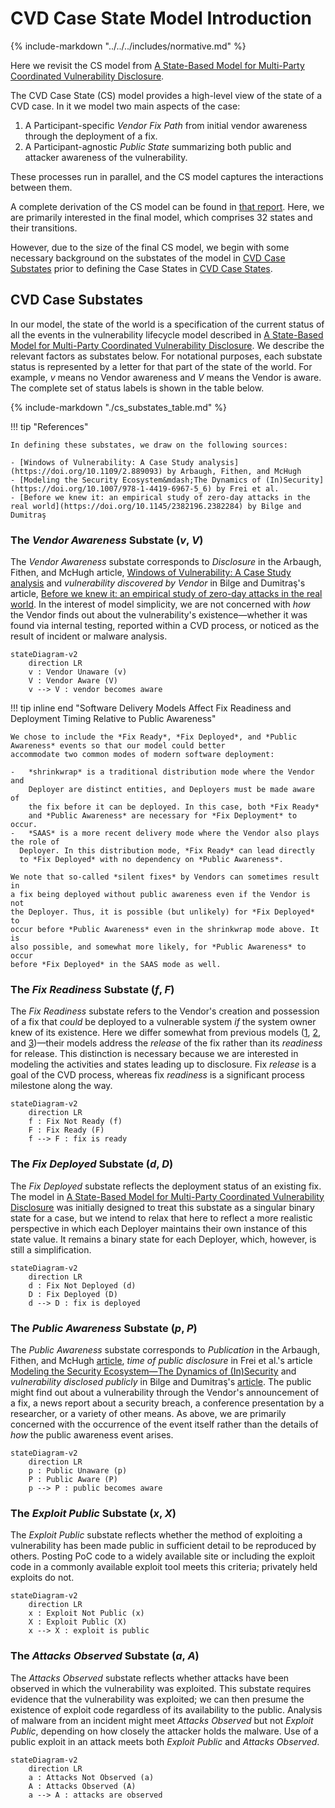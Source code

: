 # CVD Case State Model Introduction

{% include-markdown "../../../includes/normative.md" %}

Here we revisit the CS model from [A State-Based Model for Multi-Party Coordinated Vulnerability Disclosure](https://resources.sei.cmu.edu/library/asset-view.cfm?assetid=735513).
<!-- start_excerpt -->
The CVD Case State (CS) model provides a high-level view of the state of a CVD case.
In it we model two main aspects of the case:

1. A Participant-specific *Vendor Fix Path* from initial vendor awareness through the deployment of a fix.
2. A Participant-agnostic *Public State* summarizing both public and attacker awareness of the vulnerability.

These processes run in parallel, and the CS model captures the interactions between them.
<!-- end_excerpt -->
A complete derivation of the CS model can be found in [that report](https://resources.sei.cmu.edu/library/asset-view.cfm?assetid=735513).
Here, we are primarily interested in the final model, which comprises 32 states and their transitions.

However, due to the size of the final CS model, we begin with some necessary
background on the substates of the model in
[CVD Case Substates](#cvd-case-substates)
prior to defining the Case States in
[CVD Case States](cs_model.md).

## CVD Case Substates

In our model, the state of the world is a specification of the current
status of all the events in the vulnerability lifecycle model described
in [A State-Based Model for Multi-Party Coordinated Vulnerability Disclosure](https://resources.sei.cmu.edu/library/asset-view.cfm?assetid=735513).
We describe the relevant factors as substates below.
For notational purposes, each substate status is represented by a letter for that part
of the state of the world. For example, *v* means no Vendor awareness
and *V* means the Vendor is aware. The complete set of status labels is
shown in the table below.

{% include-markdown "./cs_substates_table.md" %}

!!! tip "References"
  
    In defining these substates, we draw on the following sources:

    - [Windows of Vulnerability: A Case Study analysis](https://doi.org/10.1109/2.889093) by Arbaugh, Fithen, and McHugh
    - [Modeling the Security Ecosystem&mdash;The Dynamics of (In)Security](https://doi.org/10.1007/978-1-4419-6967-5_6) by Frei et al.
    - [Before we knew it: an empirical study of zero-day attacks in the real world](https://doi.org/10.1145/2382196.2382284) by Bilge and Dumitraş

### The *Vendor Awareness* Substate (*v*, *V*)

The *Vendor Awareness* substate corresponds to *Disclosure* in the
Arbaugh, Fithen, and McHugh article, [Windows of Vulnerability: A Case
Study analysis](https://doi.org/10.1109/2.889093) and *vulnerability discovered by
Vendor* in Bilge and Dumitraş's article, [Before we knew it: an
empirical study of zero-day attacks in the real
world](https://doi.org/10.1145/2382196.2382284).
In the interest of model simplicity, we are
not concerned with *how* the Vendor finds out about the vulnerability's
existence&mdash;whether it was found via internal testing, reported within a
CVD process, or noticed as the result of incident or malware analysis.

```mermaid
stateDiagram-v2
    direction LR
    v : Vendor Unaware (v)
    V : Vendor Aware (V)
    v --> V : vendor becomes aware
```

!!! tip inline end "Software Delivery Models Affect Fix Readiness and Deployment Timing Relative to Public Awareness"

    We chose to include the *Fix Ready*, *Fix Deployed*, and *Public Awareness* events so that our model could better 
    accommodate two common modes of modern software deployment:

    -   *shrinkwrap* is a traditional distribution mode where the Vendor and
        Deployer are distinct entities, and Deployers must be made aware of
        the fix before it can be deployed. In this case, both *Fix Ready*
        and *Public Awareness* are necessary for *Fix Deployment* to occur.
    -   *SAAS* is a more recent delivery mode where the Vendor also plays the role of 
      Deployer. In this distribution mode, *Fix Ready* can lead directly
      to *Fix Deployed* with no dependency on *Public Awareness*.

    We note that so-called *silent fixes* by Vendors can sometimes result in
    a fix being deployed without public awareness even if the Vendor is not
    the Deployer. Thus, it is possible (but unlikely) for *Fix Deployed* to
    occur before *Public Awareness* even in the shrinkwrap mode above. It is
    also possible, and somewhat more likely, for *Public Awareness* to occur
    before *Fix Deployed* in the SAAS mode as well.

### The *Fix Readiness* Substate (*f*, *F*)

The *Fix Readiness* substate refers to the Vendor's creation and possession of a fix that *could* be deployed to a
vulnerable system *if* the system owner knew of its existence.
Here we differ somewhat from previous models
([1](https://doi.org/10.1109/2.889093), [2](https://doi.org/10.1007/978-1-4419-6967-5_6), and [3](https://doi.org/10.1145/2382196.2382284))&mdash;their
models address the *release* of the fix rather than its *readiness* for release.
This distinction is necessary because we are interested in modeling the activities and states leading up to disclosure.
Fix *release* is a goal of the CVD process, whereas fix *readiness* is a significant process milestone along the way.

```mermaid
stateDiagram-v2
    direction LR
    f : Fix Not Ready (f)
    F : Fix Ready (F)
    f --> F : fix is ready
```

### The *Fix Deployed* Substate (*d*, *D*)

The *Fix Deployed* substate reflects the deployment status of an
existing fix. The model in [A State-Based Model for Multi-Party Coordinated Vulnerability Disclosure](https://resources.sei.cmu.edu/library/asset-view.cfm?assetid=735513) was initially designed to treat this substate as
a singular binary state for a case, but we intend to relax that here to
reflect a more realistic perspective in which each Deployer maintains
their own instance of this state value. It remains a binary state for
each Deployer, which, however, is still a simplification.

```mermaid
stateDiagram-v2
    direction LR
    d : Fix Not Deployed (d)
    D : Fix Deployed (D)
    d --> D : fix is deployed
```

### The *Public Awareness* Substate (*p*, *P*)

The *Public Awareness* substate corresponds to *Publication* in the
Arbaugh, Fithen, and McHugh [article](https://doi.org/10.1109/2.889093), *time of
public disclosure* in Frei et al.'s article [Modeling the Security
Ecosystem&mdash;The Dynamics of (In)Security](https://doi.org/10.1007/978-1-4419-6967-5_6) and
*vulnerability disclosed publicly* in Bilge and Dumitraş's [article](https://doi.org/10.1145/2382196.2382284).
The public might find out about a vulnerability through the Vendor's announcement of a fix, a news report about a
security breach, a conference presentation by a researcher, or a variety of other means.
As above, we are primarily concerned with the occurrence of the event itself rather than the details of *how* the public
awareness event arises.

```mermaid
stateDiagram-v2
    direction LR
    p : Public Unaware (p)
    P : Public Aware (P)
    p --> P : public becomes aware
```

### The *Exploit Public* Substate (*x*, *X*)

The *Exploit Public* substate reflects whether the method of exploiting
a vulnerability has been made public in sufficient detail to be
reproduced by others. Posting PoC code to a widely available site or
including the exploit code in a commonly available exploit tool meets
this criteria; privately held exploits do not.

```mermaid
stateDiagram-v2
    direction LR
    x : Exploit Not Public (x)
    X : Exploit Public (X)
    x --> X : exploit is public
```

### The *Attacks Observed* Substate (*a*, *A*)

The *Attacks Observed* substate reflects whether attacks have been
observed in which the vulnerability was exploited. This substate
requires evidence that the vulnerability was exploited; we can then
presume the existence of exploit code regardless of its availability to
the public. Analysis of malware from an incident might meet
*Attacks Observed* but not *Exploit Public*, depending on how closely
the attacker holds the malware. Use of a public exploit in an attack
meets both *Exploit Public* and *Attacks Observed*.

```mermaid
stateDiagram-v2
    direction LR
    a : Attacks Not Observed (a)
    A : Attacks Observed (A)
    a --> A : attacks are observed
```
